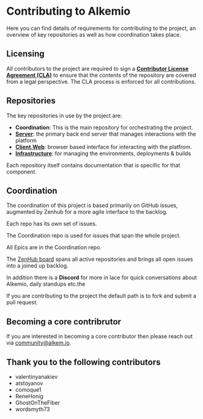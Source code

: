 # Contributing to Alkemio
Here you can find details of requirements for contributing to the project, an overview of key repositories as well as how coordination takes place.

## Licensing
All contributors to the project are required to sign a **[Contributor License Agreement (CLA)](https://github.com/alkem-io/.github/blob/master/CLA.md)** to ensure that the contents of the repository are covered from a legal perspective. The CLA process is enforced for all contributions.


## Repositories
The key repositories in use by the project are:
- **Coordination**: This is the main repository for orchestrating the project.
- [**Server**](https://github.com/alkem-io/Server): the primary back end server that manages interactions with the platform
- [**Client.Web**](https://github.com/alkem-io/client.web): browser based interface for interacting with the platfrom.
- [**Infrastructure**](https://github.com/alkem-io/infrastructure): for managing the environments, deployments & builds

Each repository itself contains documentation that is specific for that component.

## Coordination
The coordination of this project is based primarily on GitHub issues, augmented by Zenhub for a more agile interface to the backlog.

Each repo has its own set of issues.

The Coordination repo is used for issues that span the whole project. 

All Epics are in the Coordination repo.

The [ZenHub board](https://app.zenhub.com/workspaces/Alkemio-5ecb98b262ebd9f4aec4194c) spans all active repositories and brings all open issues into a joined up backlog. 

In addition there is a **Discord** for more in lace for quick conversations about Alkemio, daily standups etc.the 

If you are contributing to the project the default path is to fork and submit a pull request.

## Becoming a core contribrutor
If you are interested in becoming a core contributor then please reach out via <community@alkem.io>.

## Thank you to the following contributors
- valentinyanakiev
- atstoyanov
- comoque1
- ReneHonig
- GhostOnTheFiber
- wordsmyth73
